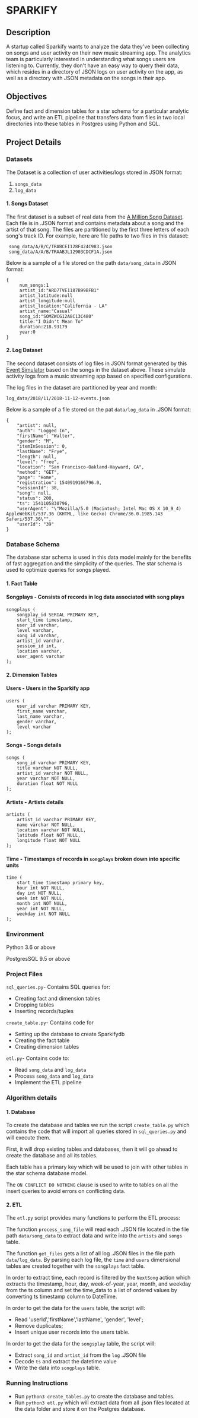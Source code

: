 # SPARKIFY

## Description

A startup called Sparkify wants to analyze the data they've been collecting on songs and user activity on their new music streaming app. The analytics team is particularly interested in understanding what songs users are listening to. Currently, they don't have an easy way to query their data, which resides in a directory of JSON logs on user activity on the app, as well as a directory with JSON metadata on the songs in their app.

## Objectives

Define fact and dimension tables for a star schema for a particular analytic focus, and write an ETL pipeline that transfers data from files in two local directories into these tables in Postgres using Python and SQL.
    
## Project Details

### Datasets
The Dataset is a collection of user activities/logs stored in JSON format:

1. `songs_data`
2. `log_data`


#### 1. Songs Dataset

The first dataset is a subset of real data from the <a href="http://millionsongdataset.com/" target="_blank">A Million Song Dataset</a>. Each file is in .JSON format and contains metadata about a song and the artist of that song. The files are partitioned by the first three letters of each song's track ID. For example, here are file paths to two files in this dataset:

```
 song_data/A/B/C/TRABCEI128F424C983.json
 song_data/A/A/B/TRAABJL12903CDCF1A.json
```
 
Below is a sample of a file stored on the path `data/song_data` in JSON format: 

```
{
     num_songs:1
     artist_id:"ARD7TVE1187B99BFB1"
     artist_latitude:null
     artist_longitude:null
     artist_location:"California - LA"
     artist_name:"Casual"
     song_id:"SOMZWCG12A8C13C480"
     title:"I Didn't Mean To"
     duration:218.93179
     year:0
}
```

#### 2. Log Dataset

The second dataset consists of log files in JSON format generated by this <a href="https://github.com/Interana/eventsim" target="_blank">Event Simulator</a> based on the songs in the dataset above. These simulate activity logs from a music streaming app based on specified configurations.

The log files in the dataset are partitioned by year and month:

`log_data/2018/11/2018-11-12-events.json`

Below is a sample of a file stored on the pat `data/log_data` in .JSON format:

```
{
    "artist": null,
    "auth": "Logged In",
    "firstName": "Walter",
    "gender": "M",
    "itemInSession": 0,
    "lastName": "Frye",
    "length": null,
    "level": "free",
    "location": "San Francisco-Oakland-Hayward, CA",
    "method": "GET",
    "page": "Home",
    "registration": 1540919166796.0,
    "sessionId": 38,
    "song": null,
    "status": 200,
    "ts": 1541105830796,
    "userAgent": "\"Mozilla/5.0 (Macintosh; Intel Mac OS X 10_9_4) AppleWebKit/537.36 (KHTML, like Gecko) Chrome/36.0.1985.143 Safari/537.36\"",
    "userId": "39"
}
```
 
### Database Schema
 
The database star schema is used in this data model mainly for the benefits of fast aggregation and the simplicity of the queries. The star schema is used to optimize queries for songs played.

 
#### 1. Fact Table
 
#### Songplays - Consists of records in log data associated with song plays
 
```
songplays (
	songplay_id SERIAL PRIMARY KEY,
	start_time timestamp,
	user_id varchar,
	level varchar,
	song_id varchar,
	artist_id varchar,
	session_id int,
	location varchar,
	user_agent varchar
);
```

#### 2. Dimension Tables
  
#### Users - Users in the Sparkify app
  
```
users (
    user_id varchar PRIMARY KEY,
    first_name varchar,
    last_name varchar,
    gender varchar,
    level varchar
);
``` 

#### Songs - Songs details
  
```
songs (
    song_id varchar PRIMARY KEY,
    title varchar NOT NULL,
    artist_id varchar NOT NULL,
    year varchar NOT NULL,
    duration float NOT NULL
);
```

#### Artists - Artists details

```
artists (
	artist_id varchar PRIMARY KEY,
	name varchar NOT NULL,
	location varchar NOT NULL,
	latitude float NOT NULL,
	longitude float NOT NULL
);
```

#### Time - Timestamps of records in `songplays` broken down into specific units

```
time (
    start_time timestamp primary key,
    hour int NOT NULL,
    day int NOT NULL,
    week int NOT NULL,
    month int NOT NULL,
    year int NOT NULL,
    weekday int NOT NULL
);
```

### Environment

Python 3.6 or above

PostgresSQL 9.5 or above

### Project Files

`sql_queries.py`- Contains SQL queries for:
- Creating fact and dimension tables
- Dropping tables 
- Inserting records/tuples

`create_table.py`- Contains code for
- Setting up the database to create Sparkifydb
- Creating the fact table
- Creating dimension tables

`etl.py`- Contains code to:
- Read `song_data` and `log_data`
- Process `song_data` and `log_data`
- Implement the ETL pipeline

### Algorithm details

#### 1. Database
 
To create the database and tables we run the script `create_table.py` which contains the code that will import all queries stored in `sql_queries.py` and will execute them.

First, it will drop existing tables and databases, then it will go ahead to create the database and all its tables.

Each table has a primary key which will be used to join with other tables in the star schema database model.

The `ON CONFLICT DO NOTHING` clause is used to write to tables on all the insert queries to avoid errors on conflicting data.
 
 #### 2. ETL
 
The `etl.py` script provides many functions to perform the ETL process:

The function `process_song_file` will read each .JSON file located in the file path `data/song_data` to extract data and write into the `artists` and `songs` table.

The function `get_files` gets a list of all log .JSON files in the file path `data/log_data`. By parsing each log file, the `time` and `users` dimensional tables are created together with the `songplays` fact table.

In order to extract time, each record is filtered by the `NextSong` action which extracts the timestamp, hour, day, week-of-year, year, month, and weekday from the ts column and set the time_data to a list of ordered values by converting ts timestamp column to DateTime.

In order to get the data for the `users` table, the script will: 
- Read 'userId','firstName','lastName', 'gender', 'level';
- Remove duplicates;
- Insert unique user records into the users table.


In order to get the data for the `songsplay` table, the script will:
- Extract `song_id` and `artist_id` from the `log` .JSON file
- Decode `ts` and extract the datetime value
- Write the data into `songplays` table.
 
### Running Instructions
- Run `python3 create_tables.py` to create the database and tables.
- Run `python3 etl.py` which will extract data from all .json files located at the data folder and store it on the Postgres database.